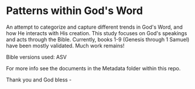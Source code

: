 # Patterns within God's Word

An attempt to categorize and capture different trends in God's Word, and how He interacts with His creation. This study focuses on God's speakings and acts through the Bible. Currently, books 1-9 (Genesis through 1 Samuel) have been mostly validated. Much work remains!

Bible versions used:
ASV

For more info see the documents in the Metadata folder within this repo.

Thank you and God bless -
